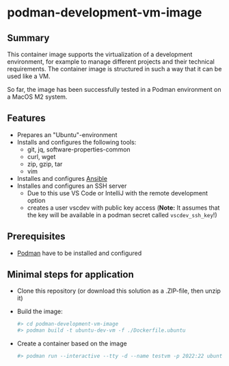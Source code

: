 # podman-development-vm-image



## Summary

This container image supports the virtualization of a development environment, for example to manage different projects and their technical requirements. The container image is structured in such a way that it can be used like a VM. 

So far, the image has been successfully tested in a Podman environment on a MacOS M2 system.



## Features

- Prepares an "Ubuntu"-environment
- Installs and configures the following tools:
  - git, jq, software-properties-common
  - curl, wget
  - zip, gzip, tar
  - vim
- Installes and configures [Ansible](https://www.ansible.com/)
- Installes and configures an SSH server
  - Due to this use VS Code or IntelliJ with the remote development option
  - creates a user vscdev with public key access (**Note:** It assumes that the key will be available in a podman secret called `vscdev_ssh_key`!)



## Prerequisites

- [Podman](https://podman.io/docs/installation) have to be installed and configured




## Minimal steps for application

- Clone this repository (or download this solution as a .ZIP-file, then unzip it)

- Build the image:
    ```bash
    #> cd podman-development-vm-image
    #> podman build -t ubuntu-dev-vm -f ./Dockerfile.ubuntu
    ```

- Create a container based on the image
    ```bash
    #> podman run --interactive --tty -d --name testvm -p 2022:22 ubuntu-dev-vm
    ```

